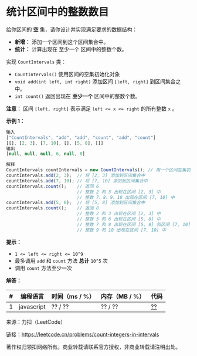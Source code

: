 # 统计区间中的整数数目

给你区间的 **空** 集，请你设计并实现满足要求的数据结构：

- **新增：** 添加一个区间到这个区间集合中。
- **统计：** 计算出现在 至少一个 区间中的整数个数。

实现 `CountIntervals` 类：

- `CountIntervals()` 使用区间的空集初始化对象
- `void add(int left, int right)` 添加区间 `[left, right]` 到区间集合之中。
- `int count()` 返回出现在 **至少一个** 区间中的整数个数。

**注意：** 区间 `[left, right]` 表示满足 `left <= x <= right` 的所有整数 `x` 。

**示例 1：**

``` javascript
输入
["CountIntervals", "add", "add", "count", "add", "count"]
[[], [2, 3], [7, 10], [], [5, 8], []]
输出
[null, null, null, 6, null, 8]

解释
CountIntervals countIntervals = new CountIntervals(); // 用一个区间空集初始化对象
countIntervals.add(2, 3);  // 将 [2, 3] 添加到区间集合中
countIntervals.add(7, 10); // 将 [7, 10] 添加到区间集合中
countIntervals.count();    // 返回 6
                           // 整数 2 和 3 出现在区间 [2, 3] 中
                           // 整数 7、8、9、10 出现在区间 [7, 10] 中
countIntervals.add(5, 8);  // 将 [5, 8] 添加到区间集合中
countIntervals.count();    // 返回 8
                           // 整数 2 和 3 出现在区间 [2, 3] 中
                           // 整数 5 和 6 出现在区间 [5, 8] 中
                           // 整数 7 和 8 出现在区间 [5, 8] 和区间 [7, 10] 中
                           // 整数 9 和 10 出现在区间 [7, 10] 中
```

**提示：**

- `1 <= left <= right <= 10^9`
- 最多调用 `add` 和 `count` 方法 **总计** `10^5` 次
- 调用 `count` 方法至少一次

**解答：**

**#**|**编程语言**|**时间（ms / %）**|**内存（MB / %）**|**代码**
--|--|--|--|--
1|javascript|?? / ??|?? / ??|[??](./javascript/ac_v1.js)

来源：力扣（LeetCode）

链接：https://leetcode.cn/problems/count-integers-in-intervals

著作权归领扣网络所有。商业转载请联系官方授权，非商业转载请注明出处。

